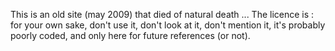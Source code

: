 This is an old site (may 2009) that died of natural death ...
The licence is : for your own sake, don't use it, don't look at it, don't mention it,
it's probably poorly coded, and only here for future references (or not).